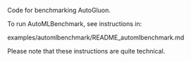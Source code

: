 Code for benchmarking AutoGluon.

To run AutoMLBenchmark, see instructions in:

examples/automlbenchmark/README_automlbenchmark.md

Please note that these instructions are quite technical.